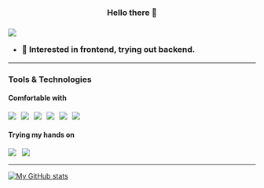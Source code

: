 <!-- <div align=center> -->
  <h3 align=center><b>Hello there 👋</b><h3>

![](https://github.com/halfrost/halfrost/blob/master/icons/header_.png)

* 🧐   Interested in frontend, trying out backend.
  
---
 <h3>Tools & Technologies</h3>
 <h4>Comfortable with<h4>
 <p>
     <img src="https://img.shields.io/badge/HTML%20-%23F7DF1E.svg?&style=for-the-badge&color=E34F26" />&nbsp;&nbsp;
   <img src="https://img.shields.io/badge/css%20-%23F7DF1E.svg?&style=for-the-badge&color=5BA8EE" />&nbsp;&nbsp;
   <img src="https://img.shields.io/badge/JavaScript%20-%23F7DF1E.svg?&style=for-the-badge&color=F7DF1E" />&nbsp;&nbsp;
     <img src="https://img.shields.io/badge/react%20-%23F7DF1E.svg?&style=for-the-badge&color=00D8FF" />&nbsp;&nbsp;
     <img src="https://img.shields.io/badge/Node.js%20-%23F7DF1E.svg?&style=for-the-badge&color=6DB35A" />&nbsp;&nbsp;
   <img src="https://img.shields.io/badge/MongoDB%20-%23F7DF1E.svg?&style=for-the-badge&color=5C9A37" />&nbsp;&nbsp;
  </p>
  
  <h4>Trying my hands on</h4>
  <p>
      <img src="https://img.shields.io/badge/NextJS%20-%23F7DF1E.svg?&style=for-the-badge&color=000000" />&nbsp;&nbsp;
          <img src="https://img.shields.io/badge/GatsbyJS%20-%23F7DF1E.svg?&style=for-the-badge&color=452475" />&nbsp;&nbsp;
    
  </p>
  
  
---
[![My GitHub stats](https://github-readme-stats.vercel.app/api?username=SaDevat&theme=radical&show_icons=true)](https://github.com/SaDevat/github-readme-stats)
<!--    </div> -->
